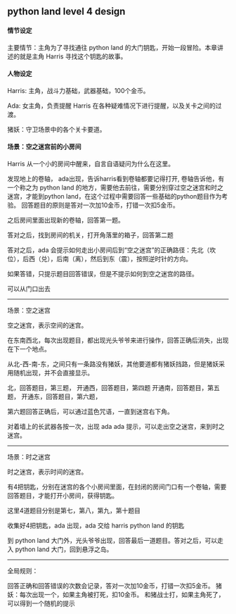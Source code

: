 ## python land level 4 design

#### 情节设定

主要情节：主角为了寻找通往 python land 的大门钥匙，开始一段冒险。本章讲述的就是主角 Harris 寻找这个钥匙的故事。

#### 人物设定
Harris: 主角，战斗力基础，武器基础，100个金币。

Ada: 女主角，负责提醒 Harris 在各种疑难情况下进行提醒，以及关卡之间的过渡。

猪妖：守卫场景中的各个关卡要道。

#### 场景：空之迷宫前的小房间

Harris 从一个小的房间中醒来，自言自语疑问为什么在这里。

发现地上的卷轴，
ada出现，告诉harris看到卷轴都要记得打开,
卷轴告诉他，有一个称之为 python land 的地方，需要他去前往，需要分别穿过空之迷宫和时之迷宫，才能到python land，在这个过程中需要回答一些基础的python题目作为考验。
回答题目的原则是答对一次加10金币，打错一次扣5金币。

之后房间里面出现新的卷轴，回答第一题。

答对之后，找到房间的机关，打开角落里的箱子，回答第二题

答对之后，ada 会提示如何走出小房间后到“空之迷宫”的正确路径：先北（坎位），后西（兑），后南（离），然后到东（震），按照逆时针的方向。

如果答错，只提示题目回答错误，但是不提示如何到空之迷宫的路径。

可以从门口出去       

---

场景：空之迷宫

空之迷宫，表示空间的迷宫。

在东南西北，每次出现题目，都出现光头爷爷来进行操作，回答正确后消失，出现在下一个地点。

从北-西-南-东，之间只有一条路没有猪妖，其他要道都有猪妖挡路，但是猪妖采用随机出现，并不会直接显示。

北，回答题目，第三题，
开通西，回答题目，第四题
开通南，回答题目，第五题，
开通东，回答题目，第六题，

第六题回答正确后，可以通过蓝色咒语，一直到迷宫右下角。

对着墙上的长武器各按一次，出现 ada
ada 提示，可以走出空之迷宫，来到时之迷宫。

---

场景：时之迷宫

时之迷宫，表示时间的迷宫。

有4把钥匙，分别在迷宫的各个小房间里面，在封闭的房间门口有一个卷轴，需要回答题目，才能打开小房间，获得钥匙。

这里4道题目分别是第七，第八，第九，第十题目

收集好4把钥匙，ada 出现，ada 交给 harris python land 的钥匙

到 python land 大门外，光头爷爷出现，回答最后一道题目。答对之后，可以走入 python land 大门，回到悬浮之岛。

---


全局规则：

回答正确和回答错误的次数会记录，答对一次加10金币，打错一次扣5金币。
猪妖：每次出现一个，如果主角被打死，扣10金币。
和猪战士打，如果主角死了，可以得到一个随机的提示
